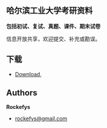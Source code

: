 ## 哈尔滨工业大学考研资料

**包括初试、复试、真题、课件、期末试卷**

信息开放共享，欢迎提交、补充或勘误。


## 下载
* [Download](https://github.com/rockefys/hit/zipball/master),

## Authors

**Rockefys**

+ rockefys@gmail.com
